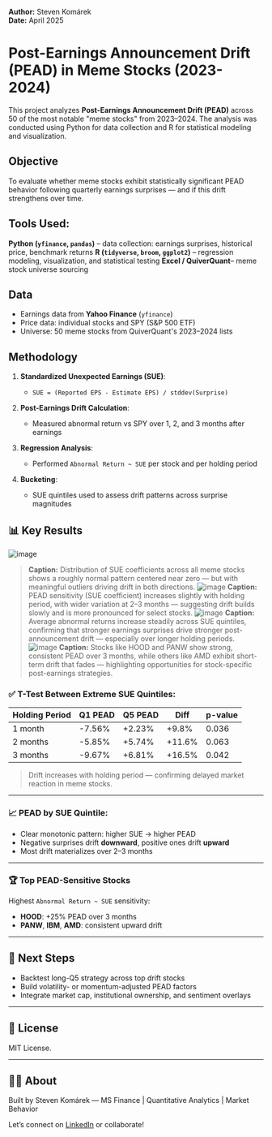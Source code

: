
**Author:** Steven Komárek  
**Date:** April 2025 
# Post-Earnings Announcement Drift (PEAD) in Meme Stocks (2023-2024)

This project analyzes **Post-Earnings Announcement Drift (PEAD)** across 50 of the most notable "meme stocks" from 2023–2024. The analysis was conducted using Python for data collection and R for statistical modeling and visualization.

## Objective

To evaluate whether meme stocks exhibit statistically significant PEAD behavior following quarterly earnings surprises — and if this drift strengthens over time.
 

## Tools Used:
**Python (`yfinance`, `pandas`)** – data collection: earnings surprises, historical price, benchmark returns
**R (`tidyverse`, `broom`, `ggplot2`)** – regression modeling, visualization, and statistical testing
**Excel / QuiverQuant**– meme stock universe sourcing

## Data

- Earnings data from **Yahoo Finance** (`yfinance`)
- Price data: individual stocks and SPY (S&P 500 ETF)
- Universe: 50 meme stocks from QuiverQuant's 2023–2024 lists

## Methodology

1. **Standardized Unexpected Earnings (SUE)**:
   - `SUE = (Reported EPS - Estimate EPS) / stddev(Surprise)`

2. **Post-Earnings Drift Calculation**:
   - Measured abnormal return vs SPY over 1, 2, and 3 months after earnings

3. **Regression Analysis**:
   - Performed `Abnormal Return ~ SUE` per stock and per holding period

4. **Bucketing**:
   - SUE quintiles used to assess drift patterns across surprise magnitudes

## 📊 Key Results
![image](https://github.com/user-attachments/assets/f5d21728-4d74-45c1-9247-959050530e46)
> **Caption:** Distribution of SUE coefficients across all meme stocks shows a roughly normal pattern centered near zero — but with meaningful outliers driving drift in both directions.
![image](https://github.com/user-attachments/assets/21ea585e-6a80-4818-9882-1d41a23cde44)
>  **Caption:** PEAD sensitivity (SUE coefficient) increases slightly with holding period, with wider variation at 2–3 months — suggesting drift builds slowly and is more pronounced for select stocks.
![image](https://github.com/user-attachments/assets/79878e23-ea6f-4454-97d2-990c9fe7a45d)
> **Caption:** Average abnormal returns increase steadily across SUE quintiles, confirming that stronger earnings surprises drive stronger post-announcement drift — especially over longer holding periods.
![image](https://github.com/user-attachments/assets/3df7764d-9cd9-4e54-8fb6-7d91741dafbb)
> **Caption:** Stocks like HOOD and PANW show strong, consistent PEAD over 3 months, while others like AMD exhibit short-term drift that fades — highlighting opportunities for stock-specific post-earnings strategies.



### ✅ T-Test Between Extreme SUE Quintiles:

| Holding Period | Q1 PEAD | Q5 PEAD | Diff   | p-value |
|----------------|---------|---------|--------|---------|
| 1 month        | -7.56%  | +2.23%  | +9.8%  | 0.036   |
| 2 months       | -5.85%  | +5.74%  | +11.6% | 0.063   |
| 3 months       | -9.67%  | +6.81%  | +16.5% | 0.042   |

> Drift increases with holding period — confirming delayed market reaction in meme stocks.

---

### 📈 PEAD by SUE Quintile:

- Clear monotonic pattern: higher SUE → higher PEAD
- Negative surprises drift **downward**, positive ones drift **upward**
- Most drift materializes over 2–3 months

---

### 🏆 Top PEAD-Sensitive Stocks

Highest `Abnormal Return ~ SUE` sensitivity:
- **HOOD**: +25% PEAD over 3 months
- **PANW**, **IBM**, **AMD**: consistent upward drift

---

## 📌 Next Steps

- Backtest long-Q5 strategy across top drift stocks
- Build volatility- or momentum-adjusted PEAD factors
- Integrate market cap, institutional ownership, and sentiment overlays

---

## 📄 License

MIT License.

---

## 🙋‍♂️ About

Built by Steven Komárek — MS Finance | Quantitative Analytics | Market Behavior

Let’s connect on [LinkedIn](https://linkedin.com/in/www.linkedin.com/in/steven-komarek-90a680220) or collaborate!

